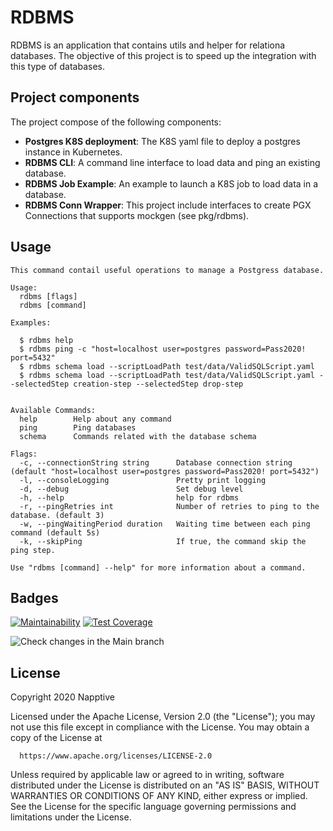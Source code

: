 # RDBMS
RDBMS is an application that contains utils and helper for relationa databases. The objective of this project is to speed up the integration with this type of databases.

## Project components

The project compose of the following components:
* **Postgres K8S deployment**: The K8S yaml file to deploy a postgres instance in Kubernetes.
* **RDBMS CLI**: A command line interface to load data and ping an existing database.
* **RDBMS Job Example**: An example to launch a K8S job to load data in a database.
* **RDBMS Conn Wrapper**: This project include interfaces to create PGX Connections that supports mockgen (see pkg/rdbms).

## Usage

```
This command contail useful operations to manage a Postgress database.

Usage:
  rdbms [flags]
  rdbms [command]

Examples:

  $ rdbms help
  $ rdbms ping -c "host=localhost user=postgres password=Pass2020! port=5432"
  $ rdbms schema load --scriptLoadPath test/data/ValidSQLScript.yaml
  $ rdbms schema load --scriptLoadPath test/data/ValidSQLScript.yaml --selectedStep creation-step --selectedStep drop-step 


Available Commands:
  help        Help about any command
  ping        Ping databases
  schema      Commands related with the database schema

Flags:
  -c, --connectionString string      Database connection string (default "host=localhost user=postgres password=Pass2020! port=5432")
  -l, --consoleLogging               Pretty print logging
  -d, --debug                        Set debug level
  -h, --help                         help for rdbms
  -r, --pingRetries int              Number of retries to ping to the database. (default 3)
  -w, --pingWaitingPeriod duration   Waiting time between each ping command (default 5s)
  -k, --skipPing                     If true, the command skip the ping step.

Use "rdbms [command] --help" for more information about a command.
```


## Badges


[![Maintainability](https://api.codeclimate.com/v1/badges/ba6870eb1d521374c67c/maintainability)](https://codeclimate.com/repos/5f97e2a0efdcff039e00428e/maintainability) [![Test Coverage](https://api.codeclimate.com/v1/badges/ba6870eb1d521374c67c/test_coverage)](https://codeclimate.com/repos/5f97e2a0efdcff039e00428e/test_coverage)

![Check changes in the Main branch](https://github.com/napptive/rdbms/workflows/Check%20changes%20in%20the%20Main%20branch/badge.svg?branch=main)


## License

 Copyright 2020 Napptive

 Licensed under the Apache License, Version 2.0 (the "License");
 you may not use this file except in compliance with the License.
 You may obtain a copy of the License at

      https://www.apache.org/licenses/LICENSE-2.0

 Unless required by applicable law or agreed to in writing, software
 distributed under the License is distributed on an "AS IS" BASIS,
 WITHOUT WARRANTIES OR CONDITIONS OF ANY KIND, either express or implied.
 See the License for the specific language governing permissions and
 limitations under the License.
